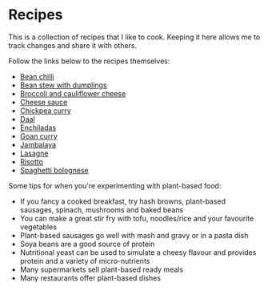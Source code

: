 # Recipes

This is a collection of recipes that I like to cook. Keeping it here allows me to track changes and share it with others.

Follow the links below to the recipes themselves:

- [Bean chilli](./bean-chilli.md)
- [Bean stew with dumplings](./bean-stew-with-dumplings.md)
- [Broccoli and cauliflower cheese](./broccoli-and-cauliflower-cheese.md)
- [Cheese sauce](./cheese-sauce.md)
- [Chickpea curry](./chickpea-curry.md)
- [Daal](./daal.md)
- [Enchiladas](./enchiladas.md)
- [Goan curry](./goan-curry.md)
- [Jambalaya](./jambalaya.md)
- [Lasagne](./lasagne.md)
- [Risotto](./risotto.md)
- [Spaghetti bolognese](./spaghetti-bolognese.md)

Some tips for when you're experimenting with plant-based food:

- If you fancy a cooked breakfast, try hash browns, plant-based sausages, spinach, mushrooms and baked beans
- You can make a great stir fry with tofu, noodles/rice and your favourite vegetables
- Plant-based sausages go well with mash and gravy or in a pasta dish
- Soya beans are a good source of protein
- Nutritional yeast can be used to simulate a cheesy flavour and provides protein and a variety of micro-nutrients
- Many supermarkets sell plant-based ready meals
- Many restaurants offer plant-based dishes

